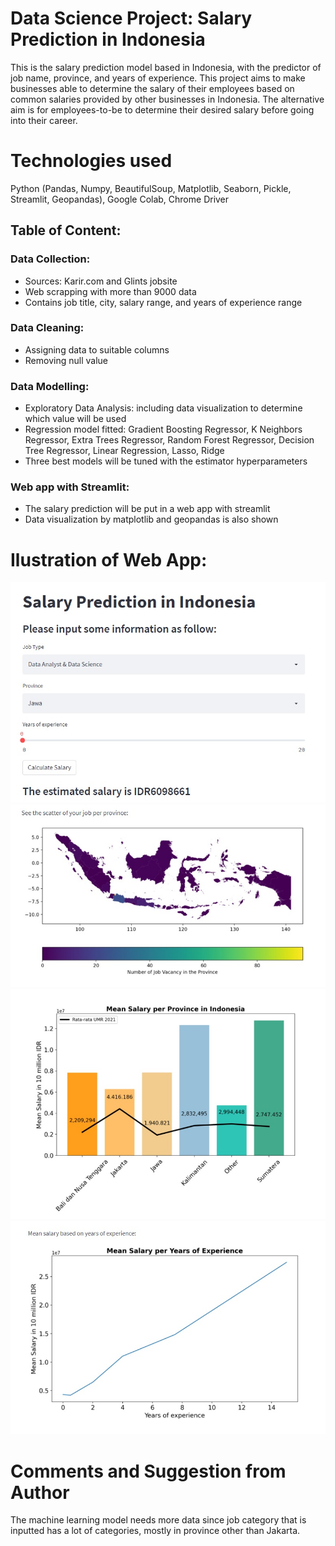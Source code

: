 # Data Science Project: Salary Prediction in Indonesia
This is the salary prediction model based in Indonesia, with the predictor of job name, province, and years of experience. This project aims to make businesses able to determine the salary of their employees based on common salaries provided by other businesses in Indonesia. The alternative aim is for employees-to-be to determine their desired salary before going into their career.

# Technologies used
Python (Pandas, Numpy, BeautifulSoup, Matplotlib, Seaborn, Pickle, Streamlit, Geopandas), Google Colab, Chrome Driver

## Table of Content:
### Data Collection:
  - Sources: Karir.com and Glints jobsite 
  - Web scrapping with more than 9000 data
  - Contains job title, city, salary range, and years of experience range
### Data Cleaning:
  - Assigning data to suitable columns
  - Removing null value
### Data Modelling:
  - Exploratory Data Analysis: including data visualization to determine which value will be used
  - Regression model fitted: Gradient Boosting Regressor, K Neighbors Regressor, Extra Trees Regressor, Random Forest Regressor, Decision Tree Regressor, Linear Regression, Lasso, Ridge
  - Three best models will be tuned with the estimator hyperparameters
### Web app with Streamlit:
  - The salary prediction will be put in a web app with streamlit
  - Data visualization by matplotlib and geopandas is also shown

# Ilustration of Web App:
![alt text](https://github.com/cindysuyitno/Salary-Prediction-in-Indonesia/blob/main/screenshoot1.jpg)
![alt text](https://github.com/cindysuyitno/Salary-Prediction-in-Indonesia/blob/main/screenshoot2.jpg)
![alt text](https://github.com/cindysuyitno/Salary-Prediction-in-Indonesia/blob/main/screenshoot3.jpg)
![alt text](https://github.com/cindysuyitno/Salary-Prediction-in-Indonesia/blob/main/screenshoot4.jpg)

# Comments and Suggestion from Author
The machine learning model needs more data since job category that is inputted has a lot of categories, mostly in province other than Jakarta.

